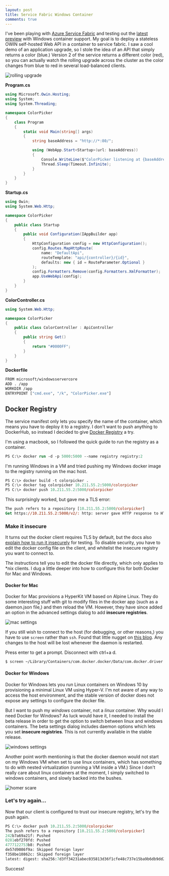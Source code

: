 ```yaml
---
layout: post
title: Service Fabric Windows Container
comments: true
---
```


I've been playing with [Azure Service Fabric](https://azure.microsoft.com/en-us/services/service-fabric/) and testing out 
the [latest preview](https://blogs.msdn.microsoft.com/azureservicefabric/2016/12/15/release-of-sdk-2-4-145-and-runtime-5-4-145-for-windows/) 
with Windows container support. My goal is to deploy a stateless OWIN self-hosted Web API in a container to
service fabric. I saw a cool demo of an application upgrade, so I stole the idea of an API that simply returns a color (blue.) 
Version 2 of the service returns a different color (red), so you can actually watch the rolling upgrade across the cluster
as the color changes from blue to red in several load-balanced clients. 

![rolling upgrade](https://cloud.githubusercontent.com/assets/1297859/21374753/153a4a92-c6f7-11e6-8837-1d1ba4926890.png)

**Program.cs**

```cs
using Microsoft.Owin.Hosting;
using System;
using System.Threading;

namespace ColorPicker
{
    class Program
    {
        static void Main(string[] args)
        {
            string baseAddress = "http://*:80/";

            using (WebApp.Start<Startup>(url: baseAddress))
            {
                Console.WriteLine($"ColorPicker listening at {baseAddress}");
                Thread.Sleep(Timeout.Infinite);
            }
        }
    }
}
```

**Startup.cs**

```cs
using Owin;
using System.Web.Http;

namespace ColorPicker
{
    public class Startup
    {
        public void Configuration(IAppBuilder app)
        {
            HttpConfiguration config = new HttpConfiguration();
            config.Routes.MapHttpRoute(
                name: "DefaultApi",
                routeTemplate: "api/{controller}/{id}",
                defaults: new { id = RouteParameter.Optional }
            );
            config.Formatters.Remove(config.Formatters.XmlFormatter);
            app.UseWebApi(config);
        }
    }
}
```

**ColorController.cs**

```cs
using System.Web.Http;

namespace ColorPicker
{
    public class ColorController : ApiController
    {
        public string Get()
        {
            return "#0000FF";
        }
    }
}
```

**Dockerfile**

```sh
FROM microsoft/windowsservercore
ADD . /app
WORKDIR /app
ENTRYPOINT ["cmd.exe", "/k", "ColorPicker.exe"]
```

## Docker Registry

The service manifest only lets you specify the name of the container, which means you have to deploy it to a registry. I don't
want to push anything to DockerHub, so instead I decided to give [Docker Registry](https://docs.docker.com/registry/) a try.

I'm using a macbook, so I followed the quick guide to run the registry as a container.

```ps
PS C:\> docker run -d -p 5000:5000 --name registry registry:2
```

I'm running Windows in a VM and tried pushing my Windows docker image to the registry running on the mac host. 

```ps
PS C:\> docker build -t colorpicker .
PS C:\> docker tag colorpicker 10.211.55.2:5000/colorpicker
PS C:\> docker push 10.211.55.2:5000/colorpicker
```

This surprisingly worked, but gave me a TLS error:

```ps
The push refers to a repository [10.211.55.2:5000/colorpicker]
Get https://10.211.55.2:5000/v2/: http: server gave HTTP response to HTTPS client
```

### Make it insecure

It turns out the docker client requires TLS by default, but the docs also [explain how to run it insecurely](https://docs.docker.com/registry/insecure/) for testing. To disable security, you have to edit the docker config file on the client, and whitelist the insecure registry you want to connect to.

The instructions tell you to edit the docker file directly, which only applies to \*nix clients. I dug a little deeper into how to configure this for both Docker for Mac and Windows.

#### Docker for Mac

Docker for Mac provisions a HyperKit VM based on Alpine Linux. They do some interesting stuff with git to modify files in the docker app (such as a daemon.json file,) and then reload the VM. However, they have since added an option in the advanced settings dialog to add **insecure registries**.

![mac settings](https://cloud.githubusercontent.com/assets/1297859/21413186/810a81c0-c7c3-11e6-8dd1-40d8ee2e7f7b.png)

If you still wish to connect to the host (for debugging, or other reasons,) you have to use `screen` rather than `ssh`. Found that little nugget on [this blog](https://blog.bennycornelissen.nl/docker-for-mac-neat-fast-and-flawed/). Any changes to the host will be lost whenever the daemon is restarted.

Press enter to get a prompt. Disconnect with ctrl+a d.

```bash
$ screen ~/Library/Containers/com.docker.docker/Data/com.docker.driver.amd64-linux/tty
```

#### Docker for Windows

Docker for Windows lets you run Linux containers on Windows 10 by provisioning a minimal Linux VM using Hyper-V. I'm not aware of any way to access the host environment, and the stable version of docker does not expose any settings to configure the docker file. 

But I want to push my *windows* container, not a *linux* container. Why would I need Docker for Windows? As luck would have it, I needed to install the beta release in order to get the option to switch between linux and windows containers. The beta settings dialog includes daemon options which lets you set **insecure registries**. This is not currently available in the stable release. 

![windows settings](https://cloud.githubusercontent.com/assets/1297859/21413184/7aea2f66-c7c3-11e6-8596-79e131e23490.png)

Another point worth mentioning is that the docker daemon would not start on my Windows VM when set to use linux containers, which has something to do with nested virtualization (running a VM inside a VM.) Since I don't really care about linux containers at the moment, I simply switched to windows containers, and slowly backed into the bushes.  

![homer scare](https://cloud.githubusercontent.com/assets/1297859/21413862/7a260460-c7c8-11e6-8ffd-aa3f161c141b.gif)

### Let's try again...

Now that our client is configured to trust our insecure registry, let's try the push again.

```ps
PS C:\> docker push 10.211.55.2:5000/colorpicker
The push refers to a repository [10.211.55.2:5000/colorpicker]
242b7a69a21f: Pushed
0281ebf270fd: Pushed
4777122753b8: Pushed
de57d9086f9a: Skipped foreign layer
f358be10862c: Skipped foreign layer
latest: digest: sha256:7d3ff34231abec035813d36f1cfe48c737e15ba9b6db9dd238e5c1f166bcb73d size: 1570
```

Success!

